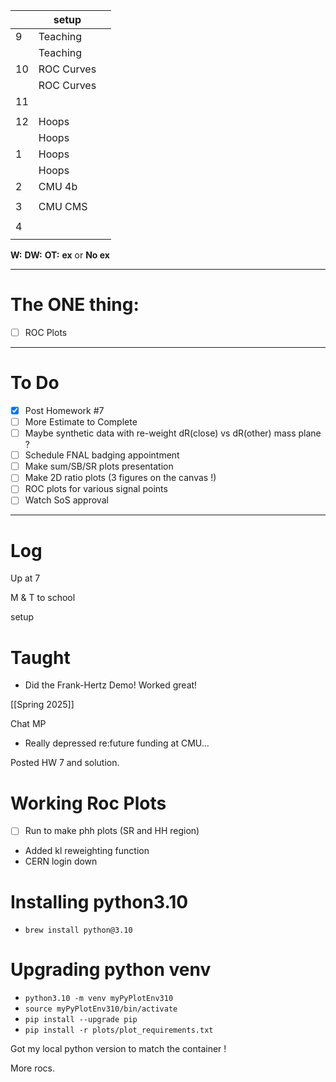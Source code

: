 
|     | setup      |     |
| --- | ---------- | --- |
| 9   | Teaching   |     |
|     | Teaching   |     |
| 10  | ROC Curves |     |
|     | ROC Curves |     |
| 11  |            |     |
|     |            |     |
| 12  | Hoops      |     |
|     | Hoops      |     |
| 1   | Hoops      |     |
|     | Hoops      |     |
| 2   | CMU 4b     |     |
|     |            |     |
| 3   | CMU CMS    |     |
|     |            |     |
| 4   |            |     |
|     |            |     |

**W:**
**DW:**
**OT:**
**ex** or **No ex**

---
# The ONE thing: 
- [ ] ROC Plots

---
# To Do

- [x] Post Homework #7
- [ ] More Estimate to Complete
- [ ]  Maybe synthetic data with re-weight dR(close) vs dR(other) mass plane ?
- [ ] Schedule FNAL badging appointment
- [ ] Make sum/SB/SR plots presentation
- [ ] Make 2D ratio plots (3 figures on the canvas !)
- [ ] ROC plots for various signal points
- [ ] Watch SoS approval
---

# Log


Up at 7 

M & T to school 

setup

# Taught
- Did the Frank-Hertz Demo! Worked great!

[[Spring 2025]]

Chat MP
- Really depressed re:future funding at CMU... 

Posted HW 7 and solution. 

# Working Roc Plots
- [ ] Run to make phh plots (SR and HH region)
- Added kl reweighting function
- CERN login down

# Installing python3.10
- `brew install python@3.10`

# Upgrading python venv
- `python3.10 -m venv myPyPlotEnv310`
- `source myPyPlotEnv310/bin/activate`
- `pip install --upgrade pip`
- `pip install -r plots/plot_requirements.txt`

 Got my local python version to match the container ! 

More rocs.